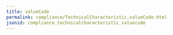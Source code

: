 ```yaml
---
title: valueCode
permalink: compliance/TechnicalCharacteristic.valueCode.html
jsonid: compliance_technicalcharacteristic_valuecode
---
```

